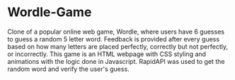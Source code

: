 # Wordle-Game

Clone of a popular online web game, Wordle, where users have 6 guesses to guess a random 5 letter word. Feedback is provided after every guess based on how many letters are placed perfectly, correctly but not perfectly, or incorrectly. This game is an HTML webpage with CSS styling and animations with the logic done in Javascript. RapidAPI was used to get the random word and verify the user's guess.
